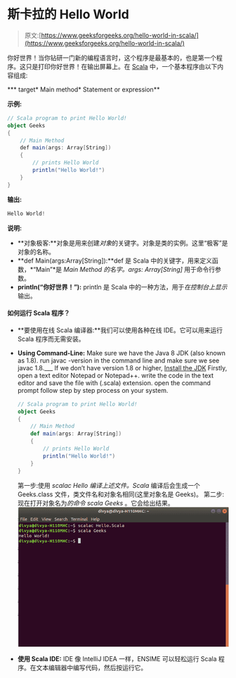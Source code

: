 # 斯卡拉的 Hello World

> 原文:[https://www.geeksforgeeks.org/hello-world-in-scala/](https://www.geeksforgeeks.org/hello-world-in-scala/)

你好世界！当你钻研一门新的编程语言时，这个程序是最基本的，也是第一个程序。这只是打印你好世界！在输出屏幕上。在 [Scala](https://www.geeksforgeeks.org/introduction-to-scala/) 中，一个基本程序由以下内容组成:

***   target*   Main method*   Statement or expression**

**示例:**

```scala
// Scala program to print Hello World! 
object Geeks 
{
    // Main Method 
    def main(args: Array[String]) 
    {
        // prints Hello World
        println("Hello World!") 
    }
}
```

**输出:**

```scala
Hello World!
```

**说明:**

*   **对象极客:**对象是用来创建*对象*的关键字。对象是类的实例。这里“极客”是对象的名称。
*   **def Main(args:Array[String]):**def 是 Scala 中的关键字，用来定义函数，*“Main”*是 *Main Method 的名字。args: Array[String]* 用于命令行参数。
*   **println(“你好世界！”):** println 是 Scala 中的一种方法，用于*在控制台上显示*输出。

#### 如何运行 Scala 程序？

*   **要使用在线 Scala 编译器:**我们可以使用各种在线 IDE。它可以用来运行 Scala 程序而无需安装。
*   **Using Command-Line:** Make sure we have the Java 8 JDK (also known as 1.8). run javac -version in the command line and make sure we see javac 1.8.___ If we don’t have version 1.8 or higher, [Install the JDK](https://www.geeksforgeeks.org/setting-environment-java/) Firstly, open a text editor Notepad or Notepad++. write the code in the text editor and save the file with (.scala) extension. open the command prompt follow step by step process on your system.

    ```scala
    // Scala program to print Hello World! 
    object Geeks 
    {
        // Main Method 
        def main(args: Array[String]) 
        {
            // prints Hello World
            println("Hello World!") 
        }
    }
    ```

    第一步:使用 *scalac Hello 编译上述文件。Scala* 编译后会生成一个 Geeks.class 文件，类文件名和对象名相同(这里对象名是 Geeks)。
    第二步:现在打开对象名为*的命令 scala Geeks* 。它会给出结果。
    ![](img/60410ab59fb9a15a355e827902c71b42.png)

*   **使用 Scala IDE:** IDE 像 IntelliJ IDEA 一样，ENSIME 可以轻松运行 Scala 程序。在文本编辑器中编写代码，然后按运行它。